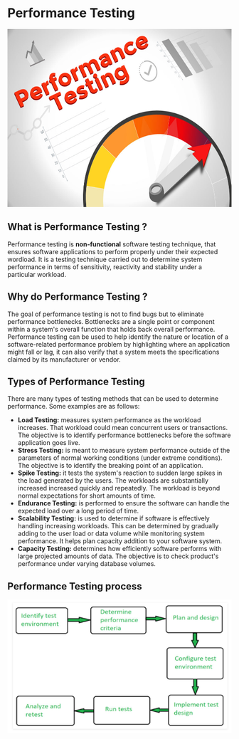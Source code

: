 # Performance Testing 
<img src="https://github.com/ELMehdiNaor/The-Complete-2022-Software-Testing-Bootcamp/blob/main/15-%20Performance%20Testing/PR_Testing.jpg" width="800" height="400">

## What is Performance Testing ?
Performance testing is **non-functional** software testing technique, that ensures software applications to perform properly 
under their expected wordload. It is a testing technique carried out to determine system performance in terms of sensitivity, 
reactivity and stability under a particular workload. 

## Why do Performance Testing ? 
The goal of performance testing is not to find bugs but to eliminate performance bottlenecks. Bottlenecks are a single point or
component within a system's overall function that holds back overall performance. Performance testing can be used to help identify
the nature or location of a software-related performance problem by highlighting where an application might fall or lag, it can also
verify that a system meets the specifications claimed by its manufacturer or vendor.

## Types of Performance Testing
There are many types of testing methods that can be used to determine performance. Some examples are as follows: 
- **Load Testing:** measures system performance as the workload increases. That workload could mean concurrent users or transactions.
    The objective is to identify performance bottlenecks before the software application goes live.
- **Stress Testing:** is meant to measure system performance outside of the parameters of normal working conditions (under extreme conditions). 
    The objective is to identify the breaking point of an application. 
- **Spike Testing:** it tests the system's reaction to sudden large spikes in the load generated by the users. The workloads are substantially increased
  increased quickly and repeatedly. The workload is beyond normal expectations for short amounts of time.
- **Endurance Testing:** is performed to ensure the software can handle the expected load over a long period of time. 
- **Scalability Testing:** is used to determine if software is effectively handling increasing workloads. This can be determined by gradually adding to the
  user load or data volume while monitoring system performance. It helps plan capacity addition to your software system. 
 - **Capacity Testing:** determines how efficiently software performs with large projected amounts of data. The objective is to check
   product's performance under varying database volumes.
   
## Performance Testing process
<img src="https://github.com/ELMehdiNaor/The-Complete-2022-Software-Testing-Bootcamp/blob/main/15-%20Performance%20Testing/PR_Testing_Process.png" width="600" height="300">
